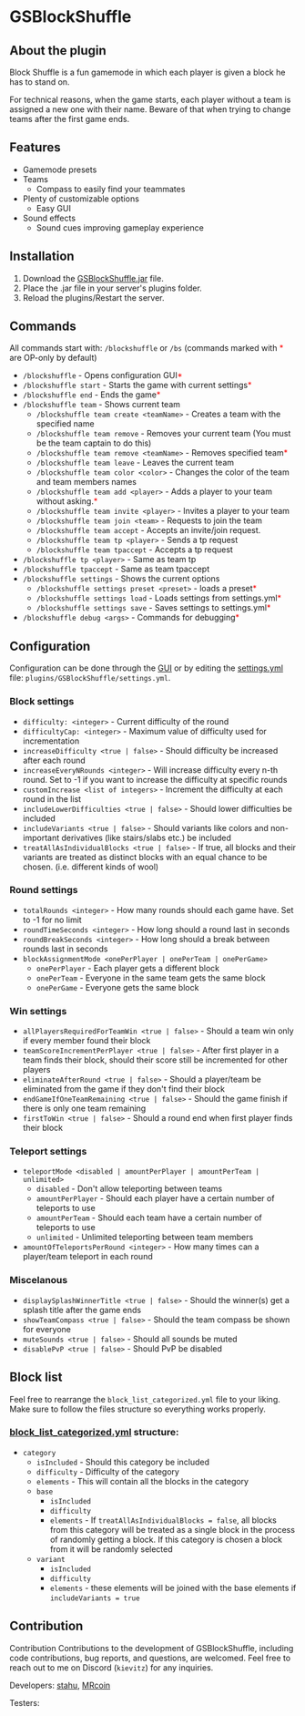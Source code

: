 # GSBlockShuffle

## About the plugin
Block Shuffle is a fun gamemode in which each player is given a block he has to stand on.

For technical reasons, when the game starts, each player without a team is assigned a new one with their name. Beware of that when trying to change teams after the first game ends.

## Features
- Gamemode presets
- Teams
  - Compass to easily find your teammates
- Plenty of customizable options
  - Easy GUI
- Sound effects
  - Sound cues improving gameplay experience

## Installation
1. Download the [GSBlockShuffle.jar](https://github.com/stahuOfficial/GSBlockShuffle/releases/latest) file.
2. Place the .jar file in your server's plugins folder.
3. Reload the plugins/Restart the server.

## Commands
All commands start with: `/blockshuffle` or `/bs` (commands marked with <span style="color:red">*</span> are OP-only by default)
- `/blockshuffle` - Opens configuration GUI<span style="color:red">*</span>
- `/blockshuffle start` - Starts the game with current settings<span style="color:red">*</span>
- `/blockshuffle end` - Ends the game<span style="color:red">*</span>
- `/blockshuffle team` - Shows current team
  - `/blockshuffle team create <teamName>` - Creates a team with the specified name
  - `/blockshuffle team remove` - Removes your current team (You must be the team captain to do this)
  - `/blockshuffle team remove <teamName>` - Removes specified team<span style="color:red">*</span>
  - `/blockshuffle team leave` - Leaves the current team
  - `/blockshuffle team color <color>` - Changes the color of the team and team members names
  - `/blockshuffle team add <player>` - Adds a player to your team without asking.<span style="color:red">*</span>
  - `/blockshuffle team invite <player>` - Invites a player to your team
  - `/blockshuffle team join <team>` - Requests to join the team
  - `/blockshuffle team accept` - Accepts an invite/join request.
  - `/blockshuffle team tp <player>` - Sends a tp request
  - `/blockshuffle team tpaccept` - Accepts a tp request
- `/blockshuffle tp <player>` - Same as team tp
- `/blockshuffle tpaccept` - Same as team tpaccept
- `/blockshuffle settings` - Shows the current options
  - `/blockshuffle settings preset <preset>` - loads a preset<span style="color:red">*</span>
  - `/blockshuffle settings load` - Loads settings from settings.yml<span style="color:red">*</span>
  - `/blockshuffle settings save` - Saves settings to settings.yml<span style="color:red">*</span>
- `/blockshuffle debug <args>` - Commands for debugging<span style="color:red">*</span>

## Configuration
Configuration can be done through the [GUI](#commands) or by editing the [settings.yml](src/main/resources/settings.yml) file: `plugins/GSBlockShuffle/settings.yml`.
### Block settings
- `difficulty: <integer>` - Current difficulty of the round
- `difficultyCap: <integer>` - Maximum value of difficulty used for incrementation
- `increaseDifficulty <true | false>` - Should difficulty be increased after each round
- `increaseEveryNRounds <integer>` - Will increase difficulty every n-th round. Set to -1 if you want to increase the difficulty at specific rounds
- `customIncrease <list of integers>` - Increment the difficulty at each round in the list
- `includeLowerDifficulties <true | false>` - Should lower difficulties be included
- `includeVariants <true | false>` - Should variants like colors and non-important derivatives (like stairs/slabs etc.) be included
- `treatAllAsIndividualBlocks <true | false>` - If true, all blocks and their variants are treated as distinct blocks with an equal chance to be chosen. (i.e. different kinds of wool)
### Round settings
- `totalRounds <integer>` - How many rounds should each game have. Set to -1 for no limit
- `roundTimeSeconds <integer>` - How long should a round last in seconds
- `roundBreakSeconds <integer>` - How long should a break between rounds last in seconds
- `blockAssignmentMode <onePerPlayer | onePerTeam | onePerGame>`
  - `onePerPlayer` - Each player gets a different block
  - `onePerTeam` - Everyone in the same team gets the same block
  - `onePerGame` - Everyone gets the same block

### Win settings
- `allPlayersRequiredForTeamWin <true | false>` - Should a team win only if every member found their block
- `teamScoreIncrementPerPlayer <true | false>` - After first player in a team finds their block, should their score still be incremented for other players
- `eliminateAfterRound <true | false>` - Should a player/team be eliminated from the game if they don't find their block
- `endGameIfOneTeamRemaining <true | false>` - Should the game finish if there is only one team remaining
- `firstToWin <true | false>` - Should a round end when first player finds their block

### Teleport settings
- `teleportMode <disabled | amountPerPlayer | amountPerTeam | unlimited>`
  - `disabled` - Don't allow teleporting between teams
  - `amountPerPlayer` - Should each player have a certain number of teleports to use
  - `amountPerTeam` - Should each team have a certain number of teleports to use
  - `unlimited` - Unlimited teleporting between team members
- `amountOfTeleportsPerRound <integer>` - How many times can a player/team teleport in each round

### Miscelanous
- `displaySplashWinnerTitle <true | false>` - Should the winner(s) get a splash title after the game ends
- `showTeamCompass <true | false>` - Should the team compass be shown for everyone
- `muteSounds <true | false>` - Should all sounds be muted
- `disablePvP <true | false>` - Should PvP be disabled

## Block list
Feel free to rearrange the `block_list_categorized.yml` file to your liking.
Make sure to follow the files structure so everything works properly.

### [block_list_categorized.yml](src/main/resources/block_list_categorized.yml) structure:
- `category`
  - `isIncluded` - Should this category be included
  - `difficulty` - Difficulty of the category
  - `elements` - This will contain all the blocks in the category
  - `base`
    - `isIncluded`
    - `difficulty`
    - `elements` - If `treatAllAsIndividualBlocks = false`, all blocks from this category will be treated as a single block in the process of randomly getting a block. If this category is chosen a block from it will be randomly selected
  - `variant`
    - `isIncluded`
    - `difficulty`
    - `elements` - these elements will be joined with the base elements if `includeVariants = true`

## Contribution
Contribution
Contributions to the development of GSBlockShuffle, including code contributions, bug reports, and questions, are welcomed. Feel free to reach out to me on Discord (`kievitz`) for any inquiries.

Developers: [stahu](https://github.com/StanislawStankiewicz), [MRcoin](https://github.com/MRcoin2)

Testers: 
